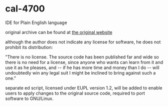 # cal-4700
IDE for Plain English language

original archive can be found at
[the original website](osmosian.com/cal-4700.zip)

although the author does not indicate any license for software, he does not
prohibit its distribution:

"There is no license. The source code has been published far and wide so there
is no need for a license, since anyone who wants can learn from it and use it as
he pleases, and -- if he has more time and money than I do -- will undoubtedly
win any legal suit I might be inclined to bring against such a one."

separate ed script, licensed under EUPL version 1.2, will be added to enable
users to apply changes to the original source code, required to port software to
GNU/Linux.

